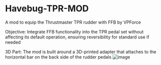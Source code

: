 # Havebug-TPR-MOD
A mod to equip the Thrustmaster TPR rudder with FFB by VPForce

Objective:
Integrate FFB functionality into the TPR pedal set without affecting its default operation, ensuring reversibility for standard use if needed

3D Part:
The mod is built around a 3D-printed adapter that attaches to the horizontal bar on the back side of the rudder pedals
![image](https://github.com/user-attachments/assets/4ac17b92-1601-4278-80e1-61977e26a740)
